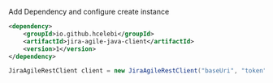 Add Dependency and configure create instance

```xml
<dependency>
    <groupId>io.github.hcelebi</groupId>
    <artifactId>jira-agile-java-client</artifactId>
    <version>1</version>
</dependency>
```

```java
JiraAgileRestClient client = new JiraAgileRestClient("baseUri", "token", "workspace", HttpClient.newHttpClient());
```
